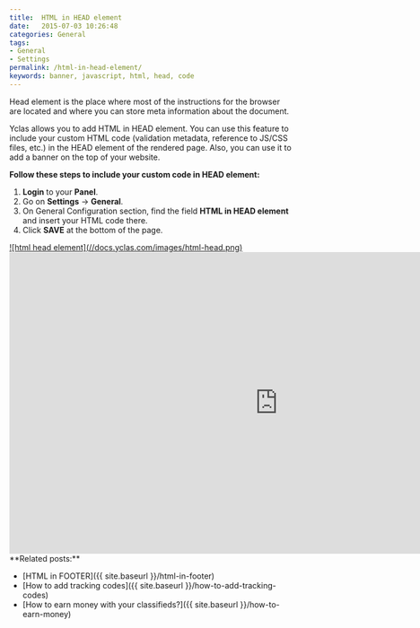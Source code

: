```yaml
---
title:  HTML in HEAD element
date:   2015-07-03 10:26:48
categories: General
tags: 
- General
- Settings
permalink: /html-in-head-element/
keywords: banner, javascript, html, head, code
---
```

Head element is the place where most of the instructions for the browser are located and where you can store meta information about the document.

Yclas allows you to add HTML in HEAD element. You can use this feature to include your custom HTML code (validation metadata, reference to JS/CSS files, etc.) in the HEAD element of the rendered page. Also, you can use it to add a banner on the top of your website.

**Follow these steps to include your custom code in HEAD element:**

1. **Login** to your **Panel**.
2. Go on **Settings** -> **General**.
3. On General Configuration section, find the field **HTML in HEAD element** and insert your HTML code there.
4. Click **SAVE** at the bottom of the page.

<a href="//docs.yclas.com/images/html-head.png" class="thumbnail gallery-item" data-gallery>
![html head element](//docs.yclas.com/images/html-head.png)
</a>

<iframe width="956" height="538" src="https://www.youtube.com/embed/Ro7200-vmE8" frameborder="0" allow="accelerometer; autoplay; encrypted-media; gyroscope; picture-in-picture" allowfullscreen></iframe>

<br>
**Related posts:**

+ [HTML in FOOTER]({{ site.baseurl }}/html-in-footer)
+ [How to add tracking codes]({{ site.baseurl }}/how-to-add-tracking-codes)
+ [How to earn money with your classifieds?]({{ site.baseurl }}/how-to-earn-money)
